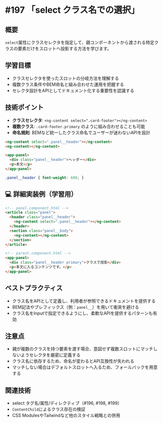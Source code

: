 # #197 「select クラス名での選択」

## 概要
`select`属性にクラスセレクタを指定して、親コンポーネントから渡される特定クラスの要素だけをスロットへ投影する方法を学びます。

## 学習目標
- クラスセレクタを使ったスロットの分岐方法を理解する
- 複数クラス条件やBEM命名と組み合わせた運用を把握する
- セレクタ設計をAPIとしてドキュメント化する重要性を認識する

## 技術ポイント
- **クラスセレクタ**: `<ng-content select=".card-footer"></ng-content>`
- **複数クラス**: `.card-footer.primary` のように組み合わせることも可能
- **命名規則**: BEMなど統一したクラス命名でユーザーが迷わないAPIを設計

```html
<ng-content select=".panel__header"></ng-content>
<ng-content></ng-content>
```

```html
<app-panel>
  <div class="panel__header">ヘッダー</div>
  <p>本文</p>
</app-panel>
```

```scss
.panel__header { font-weight: 600; }
```

## 💻 詳細実装例（学習用）
```html
<!-- panel.component.html -->
<article class="panel">
  <header class="panel__header">
    <ng-content select=".panel__header"></ng-content>
  </header>
  <section class="panel__body">
    <ng-content></ng-content>
  </section>
</article>
```

```html
<!-- parent.component.html -->
<app-panel>
  <div class="panel__header primary">クラスで投影</div>
  <p>本文に入るコンテンツです。</p>
</app-panel>
```

## ベストプラクティス
- クラス名をAPIとして定義し、利用者が参照できるドキュメントを提供する
- BEM記法やプレフィックス（例：`panel__`）を用いて衝突を避ける
- クラス名をInputで指定できるようにし、柔軟なAPIを提供するパターンも有効

## 注意点
- 親が複数のクラスを持つ要素を渡す場合、意図せず複数スロットにマッチしないようセレクタを厳密に定義する
- クラス名に依存するため、命名が変わるとAPI互換性が失われる
- マッチしない場合はデフォルトスロットへ入るため、フォールバックを用意する

## 関連技術
- select タグ名/属性/ディレクティブ（#196, #198, #199）
- `ContentChild`によるクラス存在の検証
- CSS ModulesやTailwindなど他のスタイル戦略との併用



